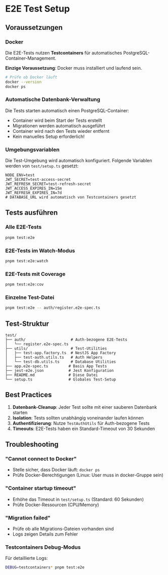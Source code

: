 # E2E Test Setup

## Voraussetzungen

### Docker

Die E2E-Tests nutzen **Testcontainers** für automatisches PostgreSQL-Container-Management.

**Einzige Voraussetzung**: Docker muss installiert und laufend sein.

```bash
# Prüfe ob Docker läuft
docker --version
docker ps
```

### Automatische Datenbank-Verwaltung

Die Tests starten automatisch einen PostgreSQL-Container:

- Container wird beim Start der Tests erstellt
- Migrationen werden automatisch ausgeführt
- Container wird nach den Tests wieder entfernt
- Kein manuelles Setup erforderlich!

### Umgebungsvariablen

Die Test-Umgebung wird automatisch konfiguriert. Folgende Variablen werden von `test/setup.ts` gesetzt:

```env
NODE_ENV=test
JWT_SECRET=test-access-secret
JWT_REFRESH_SECRET=test-refresh-secret
JWT_ACCESS_EXPIRES_IN=15m
JWT_REFRESH_EXPIRES_IN=7d
# DATABASE_URL wird automatisch von Testcontainers gesetzt
```

## Tests ausführen

### Alle E2E-Tests

```bash
pnpm test:e2e
```

### E2E-Tests im Watch-Modus

```bash
pnpm test:e2e:watch
```

### E2E-Tests mit Coverage

```bash
pnpm test:e2e:cov
```

### Einzelne Test-Datei

```bash
pnpm test:e2e -- auth/register.e2e-spec.ts
```

## Test-Struktur

```
test/
├── auth/                    # Auth-bezogene E2E-Tests
│   └── register.e2e-spec.ts
├── utils/                   # Test-Utilities
│   ├── test-app.factory.ts  # NestJS App Factory
│   ├── test-auth.utils.ts   # Auth Helpers
│   └── test-db.utils.ts     # Database Utilities
├── app.e2e-spec.ts         # Basis App Tests
├── jest-e2e.json           # Jest Konfiguration
├── README.md               # Diese Datei
└── setup.ts                # Globales Test-Setup
```

## Best Practices

1. **Datenbank-Cleanup**: Jeder Test sollte mit einer sauberen Datenbank starten
2. **Isolation**: Tests sollten unabhängig voneinander laufen können
3. **Authentifizierung**: Nutze `TestAuthUtils` für Auth-bezogene Tests
4. **Timeouts**: E2E-Tests haben ein Standard-Timeout von 30 Sekunden

## Troubleshooting

### "Cannot connect to Docker"

- Stelle sicher, dass Docker läuft: `docker ps`
- Prüfe Docker-Berechtigungen (Linux: User muss in docker-Gruppe sein)

### "Container startup timeout"

- Erhöhe das Timeout in `test/setup.ts` (Standard: 60 Sekunden)
- Prüfe Docker-Ressourcen (CPU/Memory)

### "Migration failed"

- Prüfe ob alle Migrations-Dateien vorhanden sind
- Logs zeigen Details zum Fehler

### Testcontainers Debug-Modus

Für detaillierte Logs:

```bash
DEBUG=testcontainers* pnpm test:e2e
```
